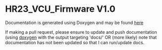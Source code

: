 # HR23_VCU_Firmware V1.0

Documentation is generated using Doxygen and may be found [here ](https://hernantech.github.io/HR23_VCU_Firmware/html/index.html)

If making a pull request, please ensure to update and push documentation (using [doxygen](https://www.doxygen.nl/download.html) with the output targeting 'docs/' OR (more likely) note that documentation has not been updated so that I can run/update docs.
